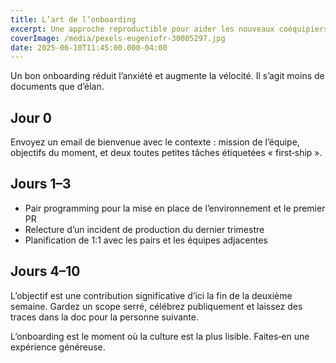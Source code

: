 ```yaml
---
title: L’art de l’onboarding
excerpt: Une approche reproductible pour aider les nouveaux coéquipiers à contribuer avec confiance dès la première semaine.
coverImage: /media/pexels-eugeniofr-30005297.jpg
date: 2025-06-10T11:45:00.000-04:00
---
```


Un bon onboarding réduit l’anxiété et augmente la vélocité. Il s’agit moins de documents que d’élan.

## Jour 0

Envoyez un email de bienvenue avec le contexte : mission de l’équipe, objectifs du moment, et deux toutes petites tâches étiquetées « first‑ship ».

## Jours 1–3

- Pair programming pour la mise en place de l’environnement et le premier PR
- Relecture d’un incident de production du dernier trimestre
- Planification de 1:1 avec les pairs et les équipes adjacentes

## Jours 4–10

L’objectif est une contribution significative d’ici la fin de la deuxième semaine. Gardez un scope serré, célébrez publiquement et laissez des traces dans la doc pour la personne suivante.

L’onboarding est le moment où la culture est la plus lisible. Faites‑en une expérience généreuse.
